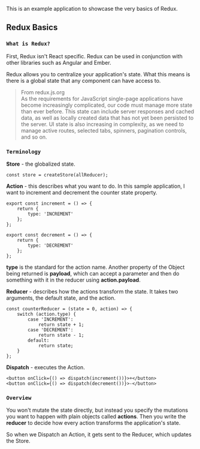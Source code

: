 This is an example application to showcase the very basics of Redux.

## Redux Basics

### `What is Redux?`

First, Redux isn't React specific.  Redux can be used in conjunction with other libraries such as Angular and Ember.   

Redux allows you to centralize your application's state.  What this means is there is a global state that any component can have access to.

> From redux.js.org <br>
As the requirements for JavaScript single-page applications have become increasingly complicated, our code must manage more state than ever before. This state can include server responses and cached data, as well as locally created data that has not yet been persisted to the server. UI state is also increasing in complexity, as we need to manage active routes, selected tabs, spinners, pagination controls, and so on.

### `Terminology`

**Store** - the globalized state.<br/>
```
const store = createStore(allReducer);
```
**Action** - this describes what you want to do.  In this sample application, I want to increment and decrement the counter state property.<br/>
```
export const increment = () => {
    return {
        type: 'INCREMENT'
    };
};

export const decrement = () => {
    return {
        type: 'DECREMENT'
    };
};
```

**type** is the standard for the action name.  Another property of the Object being returned is **payload**, which can accept a parameter and then do something with it in the reducer
using **action.payload**.

**Reducer** - describes how the actions transform the state.  It takes two arguments, the default state, and the action.<br/>
```
const counterReducer = (state = 0, action) => {
    switch (action.type) {
        case 'INCREMENT': 
            return state + 1;
        case 'DECREMENT':
            return state - 1;
        default:
            return state;
    }
};
```
**Dispatch** - executes the Action.
```
<button onClick={() => dispatch(increment())}>+</button>
<button onClick={() => dispatch(decrement())}>-</button>
```

### `Overview`

You won't mutate the state directly, but instead you specify the mutations you want to happen with plain objects called **actions**.  Then you write the **reducer** to decide how every action transforms the application's state.

So when we Dispatch an Action, it gets sent to the Reducer, which updates the Store.


